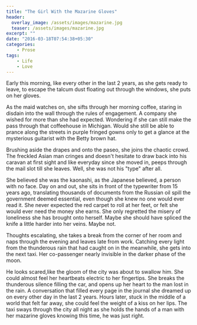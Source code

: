 ```yaml
---
title: "The Girl With the Mazarine Gloves"
header:
  overlay_image: /assets/images/mazarine.jpg
  teaser: /assets/images/mazarine.jpg
excerpt: ""
date: "2016-03-18T07:54:38+05:30"
categories:
    - Prose
tags:
    - Life
    - Love
---
```


Early this morning, like every other in the last 2 years, as she gets ready to leave, to escape the talcum dust floating out through the windows, she puts on her gloves.  

As the maid watches on, she sifts through her morning coffee, staring in disdain into the wall through the rules of engagement. A company she wished for more than she had expected. Wondering if she can still make the pass through that coffeehouse in Michigan. Would she still be able to prance along the streets in purple fringed gowns only to get a glance at the mysterious guitarist with the Betty brown hat.  

Brushing aside the drapes and onto the paseo, she joins the chaotic crowd. The freckled Asian man cringes and doesn't hesitate to draw back into his caravan at first sight and like everyday since she moved in, peeps through the mail slot till she leaves. Well, she was not his "type" after all.  

She believed she was the kaonashi, as the Japanese believed, a person with no face. Day on and out, she sits in front of the typewriter from 15 years ago, translating thousands of documents from the Russian oil spill the government deemed essential, even though she knew no one would ever read it. She never expected the red carpet to roll at her feet, or felt she would ever need the money she earns. She only regretted the misery of loneliness she has brought onto herself. Maybe she should have spliced the knife a little harder into her veins. Maybe not.  

Thoughts escalating, she takes a break from the corner of her room and naps through the evening and leaves late from work. Catching every light from the thunderous rain that had caught on in the meanwhile, she gets into the next taxi. Her co-passenger nearly invisible in the darker phase of the moon.

He looks scared,like the gloom of the city was about to swallow him. She could almost feel her heartbeats electric to her fingertips. She breaks the thunderous silence filling the car, and opens up her heart to the man lost in the rain. A conversation that filled every page in the journal she dreamed up on every other day in the last 2 years. Hours later, stuck in the middle of a world that felt far away, she could feel the weight of a kiss on her lips. The taxi sways through the city all night as she holds the hands of a man with her mazarine gloves knowing this time, he was just right.